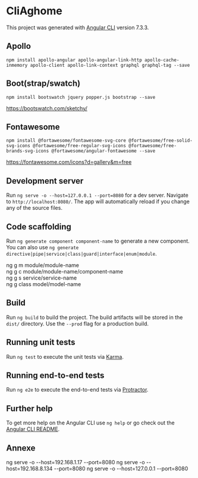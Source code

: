 # CliAghome

This project was generated with [Angular CLI](https://github.com/angular/angular-cli) version 7.3.3.

## Apollo
`npm install apollo-angular apollo-angular-link-http apollo-cache-inmemory apollo-client apollo-link-context graphql graphql-tag --save`

## Boot(strap/swatch)
`npm install bootswatch jquery popper.js bootstrap --save`

https://bootswatch.com/sketchy/

## Fontawesome
`npm install @fortawesome/fontawesome-svg-core @fortawesome/free-solid-svg-icons @fortawesome/free-regular-svg-icons @fortawesome/free-brands-svg-icons @fortawesome/angular-fontawesome --save`

https://fontawesome.com/icons?d=gallery&m=free

## Development server

Run `ng serve -o --host=127.0.0.1 --port=8080` for a dev server. Navigate to `http://localhost:8080/`. The app will automatically reload if you change any of the source files.

## Code scaffolding

Run `ng generate component component-name` to generate a new component. You can also use `ng generate directive|pipe|service|class|guard|interface|enum|module`.

ng g m module/module-name  
ng g c module/module-name/component-name  
ng g s service/service-name  
ng g class model/model-name  

## Build

Run `ng build` to build the project. The build artifacts will be stored in the `dist/` directory. Use the `--prod` flag for a production build.

## Running unit tests

Run `ng test` to execute the unit tests via [Karma](https://karma-runner.github.io).

## Running end-to-end tests

Run `ng e2e` to execute the end-to-end tests via [Protractor](http://www.protractortest.org/).

## Further help

To get more help on the Angular CLI use `ng help` or go check out the [Angular CLI README](https://github.com/angular/angular-cli/blob/master/README.md).

## Annexe

ng serve -o --host=192.168.1.17 --port=8080
ng serve -o --host=192.168.8.134 --port=8080
ng serve -o --host=127.0.0.1 --port=8080